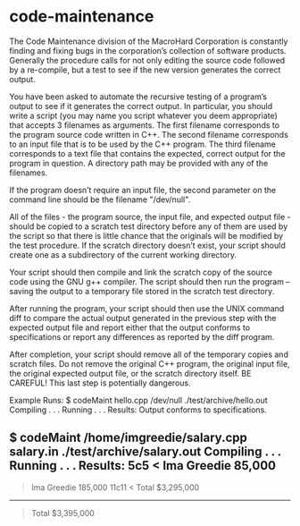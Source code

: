 # code-maintenance
The Code Maintenance division of the MacroHard Corporation is constantly finding and fixing bugs in the corporation’s collection of software products.  Generally the procedure calls for not only editing the source code followed by a re-compile, but a test to see if the new version generates the correct output.
 
You have been asked to automate the recursive testing of a program’s output to see if it generates the correct output.  In particular, you should write a script (you may name you script whatever you deem appropriate) that accepts 3 filenames as arguments.  The first filename corresponds to the program source code written in C++.  The second filename corresponds to an input file that is to be used by the C++ program.  The third filename corresponds to a text file that contains the expected, correct output for the program in question.  A directory path may be provided with any of the filenames.
 
If the program doesn’t require an input file, the second parameter on the command line should be the filename "/dev/null".
 
All of the files - the program source, the input file, and expected output file - should be copied to a scratch test directory before any of them are used by the script so that there is little chance that the originals will be modified by the test procedure.  If the scratch directory doesn’t exist, your script should create one as a subdirectory of the current working directory.
 
Your script should then compile and link the scratch copy of the source code using the GNU g++ compiler.  The script should then run the program – saving the output to a temporary file stored in the scratch test directory.
 
After running the program, your script should then use the UNIX command diff to compare the actual output generated in the previous step with the expected output file and report either that the output conforms to specifications or report any differences as reported by the diff program.
 
After completion, your script should remove all of the temporary copies and scratch files.  Do not remove the original C++ program, the original input file, the original expected output file, or the scratch directory itself.  BE CAREFUL!  This last step is potentially dangerous.
 
Example Runs:
$ codeMaint   hello.cpp   /dev/null  ./test/archive/hello.out
Compiling . . .
Running . . .
Results:
   Output conforms to specifications.
 
 
 
$ codeMaint  /home/imgreedie/salary.cpp   salary.in   ./test/archive/salary.out
Compiling . . .
Running . . .
Results:
5c5
< Ima Greedie        85,000
---
> Ima Greedie       185,000
11c11
< Total          $3,295,000
---
> Total          $3,395,000
